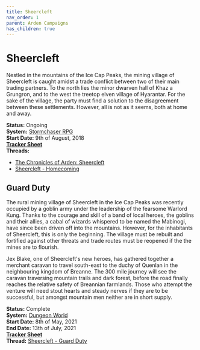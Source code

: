```yaml
---
title: Sheercleft
nav_order: 1
parent: Arden Campaigns
has_children: true
---
```


# Sheercleft
Nestled in the mountains of the Ice Cap Peaks, the mining village of Sheercleft is caught amidst a trade conflict between two of their main trading partners. To the north lies the minor dwarven hall of Khaz a Grungron, and to the west the treetop elven village of Hyarantar. For the sake of the village, the party must find a solution to the disagreement between these settlements. However, all is not as it seems, both at home and away.

**Status:** Ongoing<br>
**System:** [Stormchaser RPG](https://stormchaserroleplaying.com/stormchaserRPG/)<br>
**Start Date:** 9th of August, 2018<br>
[**Tracker Sheet**](https://docs.google.com/spreadsheets/d/1peW8YgN3s2ByIn5E2UX_gbuOIx5VlfRc1F7WYTVH-7I/edit#gid=1756785175)<br>
**Threads:**
- [The Chronicles of Arden: Sheercleft](https://www.dndbeyond.com/forums/d-d-beyond-general/play-by-post/22396-the-chronicles-of-arden-sheercleft)
- [Sheercleft - Homecoming](https://discord.com/channels/476843342001602570/985843959819546624)

## Guard Duty
The rural mining village of Sheercleft in the Ice Cap Peaks was recently occupied by a goblin army under the leadership of the fearsome Warlord Kung. Thanks to the courage and skill of a band of local heroes, the goblins and their allies, a cabal of wizards whispered to be named the Mabinogi, have since been driven off into the mountains. However, for the inhabitants of Sheercleft, this is only the beginning. The village must be rebuilt and fortified against other threats and trade routes must be reopened if the the mines are to flourish.

Jex Blake, one of Sheercleft's new heroes, has gathered together a merchant caravan to travel south-east to the duchy of Quenlan in the neighbouring kingdom of Breanne. The 300 mile journey will see the caravan traversing mountain trails and dark forest, before the road finally reaches the relative safety of Breannian farmlands. Those who attempt the venture will need stout hearts and steady nerves if they are to be successful, but amongst mountain men neither are in short supply.

**Status:** Complete<br>
**System:** [Dungeon World](https://stormchaserroleplaying.com/DungeonWorld/)<br>
**Start Date:** 8th of May, 2021<br>
**End Date:** 13th of July, 2021<br>
[**Tracker Sheet**](https://docs.google.com/spreadsheets/d/1jpbSNhuzfnxVAY6fNwtTeC7xL4BOOOFSAco_mFCMl_M/edit#gid=0)<br>
**Thread:** [Sheercleft - Guard Duty](https://discord.com/channels/476843342001602570/840335141308989491)
